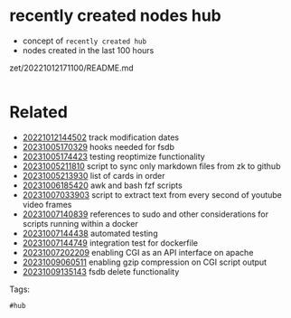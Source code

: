 # recently created nodes hub

- concept of `recently created hub`
- nodes created in the last 100 hours

zet/20221012171100/README.md

```
```

# Related

- [20221012144502](/zet/20221012144502/README.md) track modification dates
- [20231005170329](/zet/20231005170329/README.md) hooks needed for fsdb
- [20231005174423](/zet/20231005174423/README.md) testing reoptimize functionality
- [20231005211810](/zet/20231005211810/README.md) script to sync only markdown files from zk to github
- [20231005213930](/zet/20231005213930/README.md) list of cards in order
- [20231006185420](/zet/20231006185420/README.md) awk and bash fzf scripts
- [20231007033903](/zet/20231007033903/README.md) script to extract text from every second of youtube video frames
- [20231007140839](/zet/20231007140839/README.md) references to sudo and other considerations for scripts running within a docker
- [20231007144438](/zet/20231007144438/README.md) automated testing
- [20231007144749](/zet/20231007144749/README.md) integration test for dockerfile
- [20231007202209](/zet/20231007202209/README.md) enabling CGI as an API interface on apache
- [20231009060511](/zet/20231009060511/README.md) enabling gzip compression on CGI script output
- [20231009135143](/zet/20231009135143/README.md) fsdb delete functionality

Tags:

    #hub
